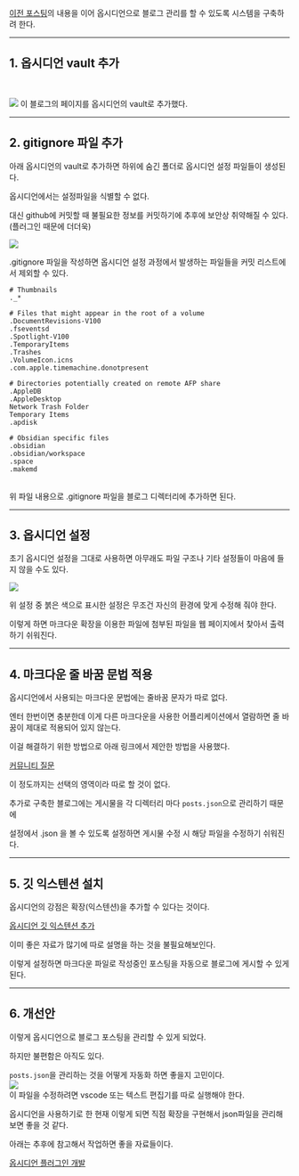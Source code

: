 [이전 포스팅](./20250120.md)의 내용을 이어 옵시디언으로 블로그 관리를 할 수 있도록 시스템을 구축하려 한다.
<br>

---
## 1. 옵시디언 vault 추가
<br>

![](posts/attachments/Pasted%20image%2020250120164406.png)
이 블로그의 페이지를 옵시디언의 vault로 추가했다.
<br>

---
## 2. gitignore 파일 추가
아래 옵시디언의 vault로 추가하면 하위에 숨긴 폴더로 옵시디언 설정 파일들이 생성된다.
<br>

옵시디언에서는 설정파일을 식별할 수 없다.
<br>

대신 github에 커밋할 때 불필요한 정보를 커밋하기에 추후에 보안상 취약해질 수 있다.(플러그인 때문에 더더욱)
<br>

![](posts/attachments/Pasted%20image%2020250120165458.png)
<br>

.gitignore 파일을 작성하면 옵시디언 설정 과정에서 발생하는 파일들을 커밋 리스트에서 제외할 수 있다.
<br>

```.gitignore
# Thumbnails
._*

# Files that might appear in the root of a volume
.DocumentRevisions-V100
.fseventsd
.Spotlight-V100
.TemporaryItems
.Trashes
.VolumeIcon.icns
.com.apple.timemachine.donotpresent

# Directories potentially created on remote AFP share
.AppleDB
.AppleDesktop
Network Trash Folder
Temporary Items
.apdisk

# Obsidian specific files
.obsidian
.obsidian/workspace
.space
.makemd
```
<br>
위 파일 내용으로 .gitignore 파일을 블로그 디렉터리에 추가하면 된다.
<br>

---
## 3. 옵시디언 설정
초기 옵시디언 설정을 그대로 사용하면 아무래도 파일 구조나 기타 설정들이 마음에 들지 않을 수도 있다.
<br>

![](posts/attachments/Pasted%20image%2020250120171110.png)
<br>

위 설정 중 붉은 색으로 표시한 설정은 무조건 자신의 환경에 맞게 수정해 줘야 한다.
<br>

이렇게 하면 마크다운 확장을 이용한 파일에 첨부된 파일을 웹 페이지에서 찾아서 출력하기 쉬워진다.
<br>

---
## 4. 마크다운 줄 바꿈 문법 적용
옵시디언에서 사용되는 마크다운 문법에는 줄바꿈 문자가 따로 없다.
<br>

엔터 한번이면 충분한데 이게 다른 마크다운을 사용한 어플리케이션에서 열람하면 줄 바꿈이 제대로 적용되어 있지 않는다.
<br>

이걸 해결하기 위한 방법으로 아래 링크에서 제안한 방법을 사용했다.
<br>

[커뮤니티 질문](https://arca.live/b/obsidian/118369253)
<br>

이 정도까지는 선택의 영역이라 따로 할 것이 없다.
<br>

추가로 구축한 블로그에는 게시물을 각 디렉터리 마다 `posts.json`으로 관리하기 때문에
<br>

설정에서 .json 을 볼 수 있도록 설정하면 게시물 수정 시 해당 파일을 수정하기 쉬워진다.
<br>

---
## 5. 깃 익스텐션 설치
옵시디언의 강점은 확장(익스텐션)을 추가할 수 있다는 것이다.
<br>

[옵시디언 깃 익스텐션 추가](https://alive-wong.tistory.com/65)
<br>

이미 좋은 자료가 많기에 따로 설명을 하는 것을 불필요해보인다.
<br>

이렇게 설정하면 마크다운 파일로 작성중인 포스팅을 자동으로 블로그에 게시할 수 있게된다.
<br>

---
## 6. 개선안
이렇게 옵시디언으로 블로그 포스팅을 관리할 수 있게 되었다.
<br>

하지만 불편함은 아직도 있다.
<br>

`posts.json`을 관리하는 것을 어떻게 자동화 하면 좋을지 고민이다.
<br>
![](posts/attachments/스크린샷%202025-01-20%2017.31.19.png)
<br>
이 파일을 수정하려면 vscode 또는 텍스트 편집기를 따로 실행해야 한다.
<br>

옵시디언을 사용하기로 한 현재 이렇게 되면 직점 확장을 구현해서 json파일을 관리해보면 좋을 것 같다.
<br>

아래는 추후에 참고해서 작업하면 좋을 자료들이다.
<br>

[옵시디언 플러그인 개발](https://steemit.com/hive-137029/@anpigon/started-obsidian-plugin-development)